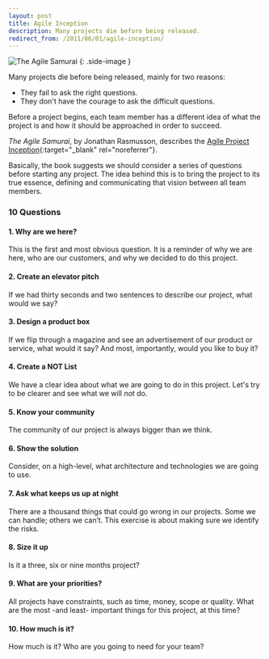 ```yaml
---
layout: post
title: Agile Inception
description: Many projects die before being released.
redirect_from: /2011/06/01/agile-inception/
---
```


![The Agile Samurai][2]
{: .side-image }

Many projects die before being released, mainly for two reasons:

- They fail to ask the right questions.
- They don't have the courage to ask the difficult questions.

Before a project begins, each team member has a different idea of what the
project is and how it should be approached in order to succeed.

*The Agile Samurai*, by Jonathan Rasmusson, describes the [Agile Project Inception][1]{:target="_blank" rel="noreferrer"}.

Basically, the book suggests we should consider a series of questions before
starting any project. The idea behind this is to bring the project to its
true essence, defining and communicating that vision between all team members.

### 10 Questions

#### 1. Why are we here?

This is the first and most obvious question. It is a reminder of why we are
here, who are our customers, and why we decided to do this project.

#### 2. Create an elevator pitch

If we had thirty seconds and two sentences to describe our project, what
would we say?

#### 3. Design a product box

If we flip through a magazine and see an advertisement of our product or
service, what would it say? And most, importantly, would you like to buy it?

#### 4. Create a NOT List

We have a clear idea about what we are going to do in this project.
Let's try to be clearer and see what we will _not_ do.

#### 5. Know your community

The community of our project is always bigger than we think.

#### 6. Show the solution

Consider, on a high-level, what architecture and technologies we are going to use.

#### 7. Ask what keeps us up at night

There are a thousand things that could go wrong in our projects. Some we can handle;
others we can’t. This exercise is about making sure we identify the risks.

#### 8. Size it up

Is it a three, six or nine months project?

#### 9. What are your priorities?

All projects have constraints, such as time, money, scope or quality. What are the most
-and least- important things for this project, at this time?

#### 10. How much is it?

How much is it? Who are you going to need for your team?


[1]: http://agilewarrior.wordpress.com/2010/11/06/the-agile-inception-deck/
[2]: /assets/images/articles/the-agile-samurai.jpg
